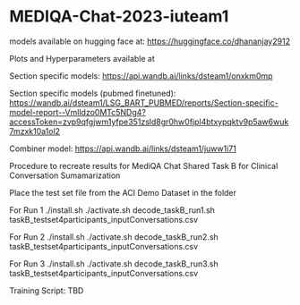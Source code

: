 # MEDIQA-Chat-2023-iuteam1

models available on hugging face at: https://huggingface.co/dhananjay2912

Plots and Hyperparameters available at

Section specific models:
https://api.wandb.ai/links/dsteam1/onxkm0mp

Section specific models (pubmed finetuned):
https://wandb.ai/dsteam1/LSG_BART_PUBMED/reports/Section-specific-model-report--Vmlldzo0MTc5NDg4?accessToken=zvp9qfgjwm1yfpe351zsld8gr0hw0fjpl4btxypqktv9p5aw6wuk7mzxk10a1ol2

Combiner model:
https://api.wandb.ai/links/dsteam1/juww1i71

Procedure to recreate results for MediQA Chat Shared Task B for Clinical Conversation Sumamarization

Place the test set file from the ACI Demo Dataset in the folder

For Run 1
./install.sh
./activate.sh
decode_taskB_run1.sh taskB_testset4participants_inputConversations.csv

For Run 2
./install.sh
./activate.sh
decode_taskB_run2.sh taskB_testset4participants_inputConversations.csv

For Run 3
./install.sh
./activate.sh
decode_taskB_run3.sh taskB_testset4participants_inputConversations.csv


Training Script:
TBD
